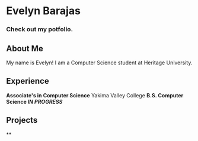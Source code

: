 # Evelyn Barajas 

### Check out my potfolio.

## About Me

My name is Evelyn! I am a Computer Science student at Heritage University.

## Experience

**Associate's in Computer Science** Yakima Valley College
**B.S. Computer Science *IN PROGRESS***

## Projects

** 

